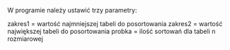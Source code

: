 W programie należy ustawić trzy parametry:

zakres1 = wartość najmniejszej tabeli do posortowania
zakres2 = wartość największej tabeli do posortowania
probka = ilość sortowań dla tabeli n rozmiarowej
